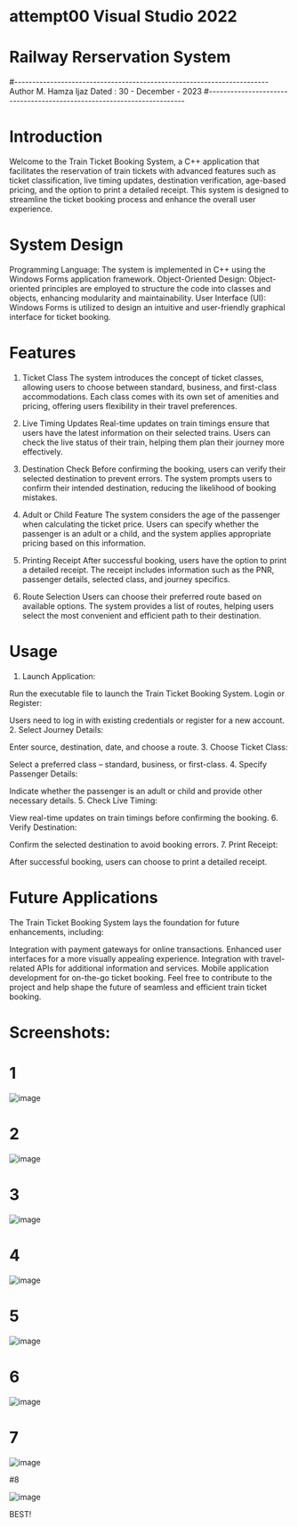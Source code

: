 # attempt00 Visual Studio 2022
# Railway Rerservation System

#-----------------------------------------------------------------------
  Author   M. Hamza Ijaz
  Dated :  30 - December - 2023
#-----------------------------------------------------------------------


# Introduction
Welcome to the Train Ticket Booking System, a C++ application that facilitates the reservation of train tickets with advanced features such as ticket classification, live timing updates, destination verification, age-based pricing, and the option to print a detailed receipt. This system is designed to streamline the ticket booking process and enhance the overall user experience.

# System Design

Programming Language:
The system is implemented in C++ using the Windows Forms application framework.
Object-Oriented Design:
Object-oriented principles are employed to structure the code into classes and objects, enhancing modularity and maintainability.
User Interface (UI):
Windows Forms is utilized to design an intuitive and user-friendly graphical interface for ticket booking.

# Features

1. Ticket Class
The system introduces the concept of ticket classes, allowing users to choose between standard, business, and first-class accommodations.
Each class comes with its own set of amenities and pricing, offering users flexibility in their travel preferences.

3. Live Timing Updates
Real-time updates on train timings ensure that users have the latest information on their selected trains.
Users can check the live status of their train, helping them plan their journey more effectively.

5. Destination Check
Before confirming the booking, users can verify their selected destination to prevent errors.
The system prompts users to confirm their intended destination, reducing the likelihood of booking mistakes.

7. Adult or Child Feature
The system considers the age of the passenger when calculating the ticket price.
Users can specify whether the passenger is an adult or a child, and the system applies appropriate pricing based on this information.

9. Printing Receipt
After successful booking, users have the option to print a detailed receipt.
The receipt includes information such as the PNR, passenger details, selected class, and journey specifics.

11. Route Selection
Users can choose their preferred route based on available options.
The system provides a list of routes, helping users select the most convenient and efficient path to their destination.

# Usage

1. Launch Application:

Run the executable file to launch the Train Ticket Booking System.
Login or Register:

Users need to log in with existing credentials or register for a new account.
2. Select Journey Details:

Enter source, destination, date, and choose a route.
3. Choose Ticket Class:

Select a preferred class – standard, business, or first-class.
4. Specify Passenger Details:

Indicate whether the passenger is an adult or child and provide other necessary details.
5. Check Live Timing:

View real-time updates on train timings before confirming the booking.
6. Verify Destination:

Confirm the selected destination to avoid booking errors.
7. Print Receipt:

After successful booking, users can choose to print a detailed receipt.

# Future Applications

The Train Ticket Booking System lays the foundation for future enhancements, including:

Integration with payment gateways for online transactions.
Enhanced user interfaces for a more visually appealing experience.
Integration with travel-related APIs for additional information and services.
Mobile application development for on-the-go ticket booking.
Feel free to contribute to the project and help shape the future of seamless and efficient train ticket booking.

# Screenshots:
# 1

![image](https://github.com/noob-hamza-00/train_ticket/assets/153833119/a97ffd0a-6515-40d4-bea1-70d711f7e9ed)

# 2

![image](https://github.com/noob-hamza-00/train_ticket/assets/153833119/4c67f3cc-a8bb-49f8-a341-934cf3865fe0)

# 3

![image](https://github.com/noob-hamza-00/train_ticket/assets/153833119/52545d01-39cc-4bfe-afb8-45a074a97c3d)

# 4

![image](https://github.com/noob-hamza-00/train_ticket/assets/153833119/f3e837ab-27ca-4765-8500-176d97c1a03d)

# 5

![image](https://github.com/noob-hamza-00/train_ticket/assets/153833119/66d4188a-63ba-49f8-9671-37369f060f78)

# 6

![image](https://github.com/noob-hamza-00/train_ticket/assets/153833119/1bcb7447-b81d-4d47-94de-aa92078cde79)

# 7

![image](https://github.com/noob-hamza-00/train_ticket/assets/153833119/8a176e01-1d5d-454b-8c55-7539ad939fea)

#8

![image](https://github.com/noob-hamza-00/train_ticket/assets/153833119/4b354bf4-09b4-4856-8094-442571f900b1)


BEST!








